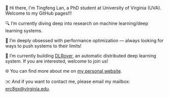 👋 Hi there, I'm Tingfeng Lan, a PhD student at University of Virginia (UVA). Welcome to my GitHub pages!!!
 
🔍 I’m currently diving deep into research on machine learning/deep learning systems.

🚀 I’m deeply obsessed with performance optimization — always looking for ways to push systems to their limits!

🔧 I’m currently building [DLRover](https://github.com/intelligent-machine-learning/dlrover), an automatic distributed deep learning system. If you are interested, welcome to join us!

🌐 You can find more about me on [my personal website](https://antlera.github.io/).

✉️ And if you want to contact me, please email my mailbox: erc8gx@virginia.edu.
